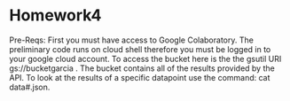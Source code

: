 # Homework4

Pre-Reqs:
  First you must have access to Google Colaboratory. The preliminary code runs on cloud shell therefore you must be logged in to your google cloud account. To access the bucket here is the the gsutil URI
  gs://bucketgarcia .
  The bucket contains all of the results provided by the API. To look at the results of a specific datapoint use the command: cat data#.json. 
 
